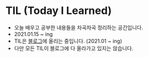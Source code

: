 # TIL (Today I Learned)

- 오늘 배우고 공부한 내용들을 차곡차곡 정리하는 공간입니다.
- 2021.01.15 ~ ing
- TIL은 [블로그](https://yongbbbba.github.io/)에 올리는 중입니다. (2021.01 ~ ing)
- 다만 모든 TIL이 블로그에 다 올라가고 있지는 않습니다.
